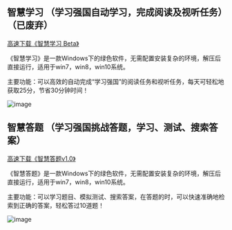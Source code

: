 ## 智慧学习 （学习强国自动学习，完成阅读及视听任务）（已废弃）

[高速下载《智慧学习 Beta》](https://cdn.jsdelivr.net/gh/aiyotu/zhihuixuexi@master/%E6%99%BA%E6%85%A7%E5%AD%A6%E4%B9%A0%20Beta.7z)

《智慧学习》是一款Windows下的绿色软件，无需配置安装复杂的环境，解压后直接运行，适用于win7，win8，win10系统。

主要功能：可以高效的自动完成“学习强国”的阅读任务和视听任务，每天可轻松地获取25分，节省30分钟时间！

![image](https://ftp.bmp.ovh/imgs/2020/04/e8abdbff03db2cb5.png)

## 智慧答题 （学习强国挑战答题，学习、测试、搜索答案）

[高速下载《智慧答题v1.0》](https://cdn.jsdelivr.net/gh/aiyotu/zhihuidati@master/%E6%99%BA%E6%85%A7%E7%AD%94%E9%A2%98v1.0.7z)

 《智慧答题》是一款Windows下的绿色软件，无需配置安装复杂的环境，解压后直接运行，适用于win7，win8，win10系统。

 主要功能：可以学习题目、模拟测试、搜索答案，在答题的时，可以快速准确地检索到正确的答案，轻松答过10道题！

![image](https://ftp.bmp.ovh/imgs/2020/04/6630a28612a562fe.jpg)
